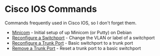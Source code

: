 # Cisco IOS Commands

Commands frequently used in Cisco IOS, so I don't forget them.

- [Minicom](minicom.md) - Initial setup of up Minicom (or Putty) on Debian
- [Reconfigure a Switchport](reconfigure-switchport.md) - Change the VLAN or label of a switchport
- [Reconfigure a Trunk Port](reconfigure-trunk-port.md) - Basic switchport to a trunk port
- [Remove a Trunk Port](remove-trunk-port.md) - Reset a trunk port to a basic switchport
